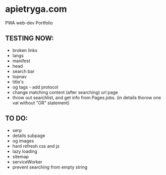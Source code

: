 # apietryga.com
PWA web-dev Portfolio

## TESTING NOW:
  - broken links
  - langs
  - manifest
  - head
  - search bar
  - topnav
  - title's
  - og tags - add protocol
  - change matching content (after searching) url page
  - throw out searchlist, and get info from Pages.jobs. (in details thorow one val without "OR" statement)

## TO DO:
  - serp
  - details subpage
  - og images
  - hard refresh css and js
  - lazy loading
  - sitemap
  - serviceWorker
  - prevent searching from empty string
